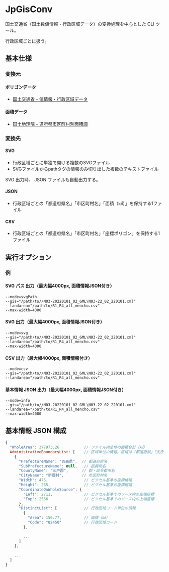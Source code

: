 ﻿# JpGisConv

国土交通省（国土数値情報・行政区域データ）の変換処理を中心とした CLI ツール。

行政区域ごとに扱う。

## 基本仕様

### 変換元

#### ポリゴンデータ
- [国土交通省 - 値情報・行政区域データ](https://nlftp.mlit.go.jp/ksj/gml/datalist/KsjTmplt-N03-v2_3.html)

#### 面積データ
- [国土地理院 - 道府県市区町村別面積調](https://www.gsi.go.jp/KOKUJYOHO/MENCHO-title.htm)

### 変換先

#### SVG
- 行政区域ごとに単独で開ける複数のSVGファイル
- SVGファイルからpathタグの情報のみ切り出した複数のテキストファイル

SVG 出力時、 JSON ファイルも自動出力する。

#### JSON
- 行政区域ごとの「都道府県名」「市区町村名」「面積（㎢）」を保持する1ファイル

#### CSV
- 行政区域ごとの「都道府県名」「市区町村名」「座標ポリゴン」を保持する1ファイル

## 実行オプション

### 例

#### SVG パス 出力（最大幅4000px, 面積情報JSON付き）
```
--mode=svgPath
--gis="/path/to//N03-20220101_02_GML\N03-22_02_220101.xml"
--landarea="/path/to/R1_R4_all_mencho.csv"
--max-width=4000
```

#### SVG 出力（最大幅4000px, 面積情報JSON付き）
```
--mode=svg
--gis="/path/to//N03-20220101_02_GML\N03-22_02_220101.xml"
--landarea="/path/to/R1_R4_all_mencho.csv"
--max-width=4000
```

#### CSV 出力（最大幅4000px, 面積情報付き）
```
--mode=csv
--gis="/path/to//N03-20220101_02_GML\N03-22_02_220101.xml"
--landarea="/path/to/R1_R4_all_mencho.csv"
```

#### 基本情報 JSON 出力（最大幅4000px, 面積情報JSON付き）
```
--mode=info
--gis="/path/to//N03-20220101_02_GML\N03-22_02_220101.xml"
--landarea="/path/to/R1_R4_all_mencho.csv"
--max-width=4000
```

## 基本情報 JSON 構成

```js
{
  "WholeArea": 377973.26           // ファイル内全体の面積合計（㎢）
  AdministrativeBoundaryList: [    // 区域単位の情報。区域は「都道府県」「支庁」「群」「市区町村」で一意となる
    {
      "PrefectureName": "青森県",  // 都道府県名
      "SubPrefectureName": null,   // 振興局名
      "CountyName": "三戸郡",      // 郡・政令都市名
      "CityName": "新郷村",        // 市区町村名
      "Width": 475,                // ピクセル基準の座標横幅
      "Height": 235,               // ピクセル基準の座標縦幅
      "CoordinateOnWholeSource": {
        "Left": 2711,              // ピクセル基準でのソース内の左端座標
        "Top": 2566                // ピクセル基準でのソース内の上端座標
      },
      "DistinctList": [            // 行政区域コード単位の情報
        {
          "Area": 150.77,          // 面積（㎢）
          "Code": "02450"          // 行政区域コード
        },
        
        ...
      ]
    },
    
    ...
  ]
}
```